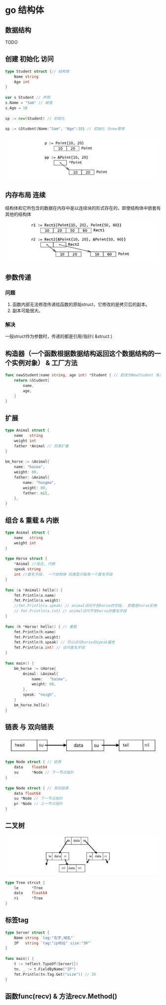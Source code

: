 # go 结构体

## 数据结构

TODO

## 创建 初始化 访问

```go
type Student struct {// 结构体
    Name string
    Age int
}

var s Student // 声明
s.Name = "Sam" // 赋值
s.Age = 18

sp := new(Student) // 初始化

sp := &Student{Name:"Sam", "Age":18} // 初始化 与new等效
```

![img](res/go-struct-assign.jpg)

## 内存布局 连续

结构体和它所包含的数据在内存中是以连续块的形式存在的，即使结构体中嵌套有其他的结构体

![img](res/go-struct-mem.jpg)

## 参数传递

### 问题

1. 函数内部无法修改传递给函数的原始struct，它修改的是拷贝后的副本。
2. 副本可能很大。

### 解决

一般struct作为参数时，传递的都是引用/指针( &struct )

## 构造器（一个函数根据数据结构返回这个数据结构的一个实例对象） & 工厂方法

```go
func newStudent(name string, age int) *Student { // 若改为NewStudent（N大写）可以认为是工厂方法
    return &Student{
        name,
        age,
    }
}
```

## 扩展

```go
type Animal struct {
    name   string
    weight int
    father *Animal // 同类扩展
}

bm_horse := &Animal{
    name: "baima",
    weight: 60,
    father: &Animal{
        name: "hongma",
        weight: 80,
        father: nil,
    },
}
```

## 组合 & 重载 & 内嵌

```go
type Animal struct {
    name   string
    weight int
}

type Horse struct {
    *Animal //组合, 内嵌
    speak string
    int //匿名字段， 一个结构体 同类型只能有一个匿名字段
}

func (a *Animal) hello() {
    fmt.Println(a.name)
    fmt.Println(a.weight)
    //fmt.Println(a.speak) // animal访问不到horse的字段， 即便是horse实例
    // fmt.Println(a.int) // animal访问不到horse的匿名字段
}

func (h *Horse) hello() { // 重载
    fmt.Println(h.name)
    fmt.Println(h.weight)
    fmt.Println(h.speak) // 可以访问horse的speak属性
    fmt.Println(a.int) // 访问匿名字段
}

func main() {
    bm_horse := &Horse{
        Animal: &Animal{
            name:   "baima",
            weight: 60,
        },
        speak: "neigh",
    }
    bm_horse.hello()
}
```

## 链表 与 双向链表

![img](res/go-struct-list.jpg)

```go
type Node struct { // 链表
    data    float64
    su      *Node // 下一节点指针
}

type Node struct { // 双向链表
    data float64
    su *Node // 下一节点指针
    pr *Node // 上一节点指针
}
```

## 二叉树

![img](res/go-struct-btree.jpg)

```go
type Tree strcut {
    le      *Tree
    data    float64
    ri      *Tree
}
```

## 标签tag

```go
type Server struct {
    Name string `tag:"名字,域名"`
    IP   string `tag:"ip地址" size:"30"`
}

func main() {
    t := reflect.TypeOf(Server{})
    tn, _ := t.FieldByName("IP")
    fmt.Println(tn.Tag.Get("size")) // 30
}
```

## 函数func(recv) & 方法recv.Method()
